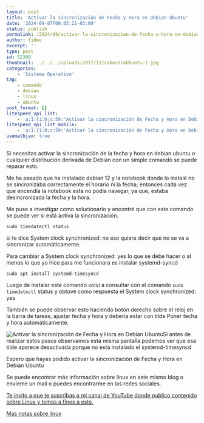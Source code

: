 ```yaml
---
layout: post
title: 'Activar la sincronización de Fecha y Hora en Debian Ubuntu'
date: '2024-09-07T09:05:21-03:00'
status: publish
permalink: /2024/09/activar-la-sincronizacion-de-fecha-y-hora-en-debian-ubuntu
author: fideo
excerpt: ''
type: post
id: 52309
thumbnail: ../../../uploads/2017/11/cabeceraUbuntu-1.jpg
categories:
    - 'Sistema Operativo'
tag:
    - comando
    - debian
    - linux
    - ubuntu
post_format: []
litespeed_vpi_list:
    - 'a:1:{i:0;s:59:"Activar la sincronización de Fecha y Hora en Debian Ubuntu";}'
litespeed_vpi_list_mobile:
    - 'a:1:{i:0;s:59:"Activar la sincronización de Fecha y Hora en Debian Ubuntu";}'
usemathjax: true
---
```


Si necesitas activar la sincronización de la fecha y hora en debian ubuntu o cualquier distribución derivada de Debian con un simple comando se puede reparar esto.

Me ha pasado que he instalado debian 12 y la notebook donde lo instalé no se sincronizaba correctamente el horario ni la fecha; entonces cada vez que encendía la notebook esta no podía navegar, ya que, estaba desincronizada la fecha y la hora.

Me puse a investigar como solucionarlo y encontré que con este comando se puede ver si está activa la sincronización.

```
sudo timedatectl status
```


si te dice System clock synchronized: no eso quiere decir que no se va a sincronizar automáticamente.

Para cambiar a System clock synchronized: yes lo que se debe hacer o al menos lo que yo hice para me funcionara es instalar systemd-syncd

```
sudo apt install systemd-timesyncd
```

Luego de instalar este comando volví a consultar con el comando `sudo timedatectl` status y obtuve como respuesta el System clock synchronized: yes

También se puede observar esto haciendo botón derecho sobre el reloj en la barra de tareas, ajustar fecha y hora y debería estar con tilde Poner fecha y hora automáticamente.

![Activar la sincronización de Fecha y Hora en Debian Ubuntu](/_posts/uploads/2024/09/fechayhoraautomaticamente.png)Si antes de realizar estos pasos observamos esta misma pantalla podemos ver que esa tilde aparece desactivada porque no está instalado el systemd-timesyncd

Espero que hayas podido activar la sincronización de Fecha y Hora en Debian Ubuntu

Se puede encontrar más información sobre linux en este mismo blog o envíeme un mail o puedes encontrarme en las redes sociales.

[Te invito a que te suscribas a mi canal de YouTube donde publico contenido sobre Linux y temas a fines a este.](https://bit.ly/suscribiteamicanalYouTube)

[Mas notas sobre linux](https://www.federicomazzei.com.ar/blog/tag/linux/)